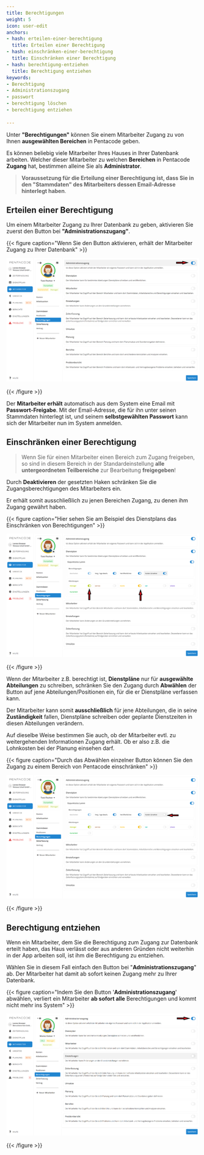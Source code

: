 ```yaml
---
title: Berechtigungen
weight: 5
icon: user-edit
anchors:
- hash: erteilen-einer-berechtigung
  title: Erteilen einer Berechtigung
- hash: einschränken-einer-berechtigung
  title: Einschränken einer Berechtigung
- hash: berechtigung-entziehen
  title: Berechtigung entziehen
keywords:
- Berechtigung
- Administrationszugang
- passwort
- berechtigung löschen
- berechtigung entziehen

---
```

Unter  **"Berechtigungen"** können Sie einem Mitarbeiter Zugang zu von Ihnen **ausgewählten Bereichen** in Pentacode geben.

Es können beliebig viele Mitarbeiter Ihres Hauses in Ihrer Datenbank arbeiten. Welcher dieser Mitarbeiter zu welchen **Bereichen** in Pentacode **Zugang** hat, bestimmen alleine Sie als **Administrator**.

> **Voraussetzung für die Erteilung einer Berechtigung ist, dass Sie in den "Stammdaten" des Mitarbeiters dessen Email-Adresse hinterlegt haben**.

## Erteilen einer Berechtigung

Um einem Mitarbeiter Zugang zu Ihrer Datenbank zu geben, aktivieren Sie zuerst den Button bei **"Administrationszugang"**.

{{< figure caption="Wenn Sie den Button aktivieren, erhält der Mitarbeiter Zugang zu Ihrer Datenbank" >}}

![](/uploads/admin-zugang.png)

{{< /figure >}}

Der **Mitarbeiter erhält** automatisch aus dem System eine Email mit **Passwort-Freigabe**. Mit der Email-Adresse, die für ihn unter seinen Stammdaten hinterlegt ist, und seinem **selbstgewählten Passwort** kann sich der Mitarbeiter nun im System anmelden.

## Einschränken einer Berechtigung

> Wenn Sie für einen Mitarbeiter einen Bereich zum Zugang freigeben, so sind in diesem Bereich in der Standardeinstellung **alle** **untergeordneten Teilbereiche** zur Bearbeitung **freigegeben**!

Durch **Deaktivieren** der gesetzten Haken schränken Sie die Zugangsberechtigungen des Mitarbeiters ein.

Er erhält somit ausschließlich zu jenen Bereichen Zugang, zu denen ihm Zugang gewährt haben.

{{< figure caption="Hier sehen Sie am Beispiel des Dienstplans das Einschränken von Berechtigungen" >}}

![](/uploads/einschrankung2.png)

{{< /figure >}}

Wenn der Mitarbeiter z.B. berechtigt ist, **Dienstpläne** nur für **ausgewählte Abteilungen** zu schreiben, schränken Sie den Zugang durch **Abwählen** der Button auf jene Abteilungen/Positionen ein, für die er Dienstpläne verfassen kann.

Der Mitarbeiter kann somit **ausschließlich** für jene Abteilungen, die in seine **Zuständigkeit** fallen, Dienstpläne schreiben oder geplante Dienstzeiten in diesen Abteilungen verändern.

Auf dieselbe Weise bestimmen Sie auch, ob der Mitarbeiter evtl. zu weitergehenden Informationen Zugang erhält. Ob er also z.B. die Lohnkosten bei der Planung einsehen darf.

{{< figure caption="Durch das Abwählen einzelner Button können Sie den Zugang zu einem Bereich von Pentacode einschränken" >}}

![](/uploads/einschrankung3.png)

{{< /figure >}}

## Berechtigung entziehen

Wenn ein Mitarbeiter, dem Sie die Berechtigung zum Zugang zur Datenbank erteilt haben, das Haus verlässt oder aus anderen Gründen nicht weiterhin in der App arbeiten soll, ist ihm die Berechtigung zu entziehen.

Wählen Sie in diesem Fall einfach den Button bei "**Administrationszugang**" ab. Der Mitarbeiter hat damit ab sofort keinen Zugang mehr zu Ihrer Datenbank.

{{< figure caption="Indem Sie den Button '**Administrationszugang**' abwählen, verliert ein Mitarbeiter **ab sofort alle** Berechtigungen und kommt nicht mehr ins System" >}}

![](/uploads/berechtigung-entziehen.png)

{{< /figure >}}